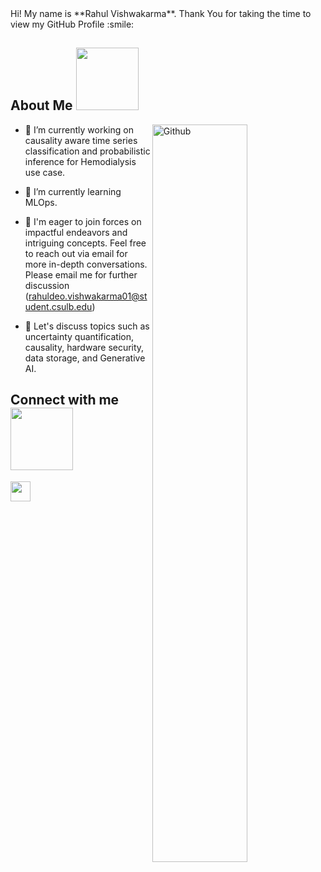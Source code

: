 

<div size='20px'> Hi! My name is **Rahul Vishwakarma**. Thank You for taking the time to view my GitHub Profile :smile:
</div>

<h2> About Me <img src = "https://media0.giphy.com/media/KDDpcKigbfFpnejZs6/giphy.gif?cid=ecf05e47oy6f4zjs8g1qoiystc56cu7r9tb8a1fe76e05oty&rid=giphy.gif" width = 100px></h2>

<img width="55%" align="right" alt="Github" src="https://raw.githubusercontent.com/onimur/.github/master/.resources/git-header.svg" />

- 🔭 I’m currently working on causality aware time series classification and probabilistic inference for Hemodialysis use case.

- 🌱 I’m currently learning MLOps.

- 👯 I'm eager to join forces on impactful endeavors and intriguing concepts. Feel free to reach out via email for more in-depth conversations. Please email me for further discussion (rahuldeo.vishwakarma01@student.csulb.edu)

- 💬 Let's discuss topics such as uncertainty quantification, causality, hardware security, data storage, and Generative AI.

<h2> Connect with me <img src='https://raw.githubusercontent.com/ShahriarShafin/ShahriarShafin/main/Assets/handshake.gif' width="100px"> </h2>
<a href = 'https://www.linkedin.com/in/rahulvishwakarma/'> <img width = '32px' align= 'center' src="https://raw.githubusercontent.com/rahulbanerjee26/githubAboutMeGenerator/main/icons/linked-in-alt.svg"/></a>
<br>
<br>
  <br>
